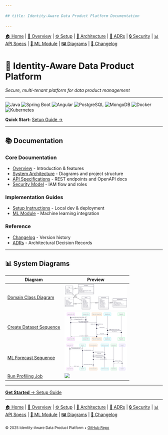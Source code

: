 ```yaml
---

## title: Identity-Aware Data Product Platform Documentation

---
```


[🏠 Home](index.md) | [📖 Overview](overview.md) | [⚙ Setup](setup.md) | [📐 Architecture](architecture.md) | [📜 ADRs](ADRs/index.md) | [🔒 Security](security.md) | [📊 API Specs](api-specs.md) | [🤖 ML Module](ml-module.md) | [🖼 Diagrams](diagrams.md) | [📝 Changelog](CHANGELOG.md)

# 🔐 Identity-Aware Data Product Platform

*Secure, multi-tenant platform for data product management*

---

![Java](https://img.shields.io/badge/Java-21-blue)
![Spring Boot](https://img.shields.io/badge/Spring_Boot-3.3-green)
![Angular](https://img.shields.io/badge/Angular-18-red)
![PostgreSQL](https://img.shields.io/badge/PostgreSQL-15-blue)
![MongoDB](https://img.shields.io/badge/MongoDB-7%2B-green)
![Docker](https://img.shields.io/badge/Docker-ready-blue)
![Kubernetes](https://img.shields.io/badge/Kubernetes-ready-blue)

**Quick Start:** [Setup Guide →](setup.md)

---

## 📚 Documentation

### Core Documentation

* [Overview](overview.md) - Introduction & features
* [System Architecture](architecture.md) - Diagrams and project structure
* [API Specifications](api-specs.md) - REST endpoints and OpenAPI docs
* [Security Model](security.md) - IAM flow and roles

### Implementation Guides

* [Setup Instructions](setup.md) - Local dev & deployment
* [ML Module](ml-module.md) - Machine learning integration

### Reference

* [Changelog](CHANGELOG.md) - Version history
* [ADRs](ADRs/index.md) - Architectural Decision Records

---

## 📊 System Diagrams

| Diagram                                                | Preview                                                 |
| ------------------------------------------------------ | ------------------------------------------------------- |
| [Domain Class Diagram](diagrams/domain.png)            | <img src="diagrams/domain.png" width="200"/>            |
| [Create Dataset Sequence](diagrams/create_dataset.png) | <img src="diagrams/create_dataset.png" width="200"/>    |
| [ML Forecast Sequence](diagrams/ml_forecast.png)       | <img src="diagrams/ml_forecast.png" width="200"/>       |
| [Run Profiling Job](diagrams/run_profiling_job.png)    | <img src="diagrams/run_profiling_job.png" width="200"/> |

---

[**Get Started** → Setup Guide](setup.md)

---

[🏠 Home](index.md) | [📖 Overview](overview.md) | [⚙ Setup](setup.md) | [📐 Architecture](architecture.md) | [📜 ADRs](ADRs/index.md) | [🔒 Security](security.md) | [📊 API Specs](api-specs.md) | [🤖 ML Module](ml-module.md) | [🖼 Diagrams](diagrams.md) | [📝 Changelog](CHANGELOG.md)

<sub>© 2025 Identity-Aware Data Product Platform • [GitHub Repo](https://github.com/BenjaminBatte/platform-api)</sub>
